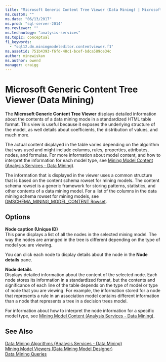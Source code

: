```yaml
---
title: "Microsoft Generic Content Tree Viewer (Data Mining) | Microsoft Docs"
ms.custom: ""
ms.date: "06/13/2017"
ms.prod: "sql-server-2014"
ms.reviewer: ""
ms.technology: "analysis-services"
ms.topic: conceptual
f1_keywords: 
  - "sql12.dm.miningmodeleditor.contentviewer.f1"
ms.assetid: 751b4393-f6fd-48c1-bcef-bdca589ce34c
author: minewiskan
ms.author: owend
manager: craigg
---
```

# Microsoft Generic Content Tree Viewer (Data Mining)
  The **Microsoft Generic Content Tree Viewer** displays detailed information about the contents of a data mining mode in a standardized HTML table format. This view is useful because it exposes the underlying structure of the model, as well details about coefficients, the distribution of values, and much more.  
  
 The actual content displayed in the table varies depending on the algorithm that was used and might include columns, rules, properties, attributes, nodes, and formulas. For more information about model content, and how to interpret the information for each model type, see [Mining Model Content &#40;Analysis Services - Data Mining&#41;](data-mining/mining-model-content-analysis-services-data-mining.md).  
  
 The information that is displayed in the viewer uses a common structure that is based on the content schema rowset for mining models. The content schema rowset is a generic framework for storing patterns, statistics, and other contents of a data mining model. For a list of the columns in the data mining schema rowset for mining models, see [DMSCHEMA_MINING_MODEL_CONTENT Rowset](https://docs.microsoft.com/bi-reference/schema-rowsets/data-mining/dmschema-mining-model-content-rowset).  
  
## Options  
 **Node caption (Unique ID)**  
 This pane displays a list of all the nodes in the selected mining model. The way the nodes are arranged in the tree is different depending on the type of model you are viewing.  
  
 You can click each node to display details about the node in the **Node details** pane.  
  
 **Node details**  
 Displays detailed information about the content of the selected node. Each node stores its information in a standardized format, but the contents and significance of each line of the table depends on the type of model or type of node that you are viewing. For example, the information stored for a node that represents a rule in an association model contains different information than a node that represents a tree in a decision trees model.  
  
 For information about how to interpret the node information for a specific model type, see [Mining Model Content &#40;Analysis Services - Data Mining&#41;](data-mining/mining-model-content-analysis-services-data-mining.md).  
  
## See Also  
 [Data Mining Algorithms &#40;Analysis Services - Data Mining&#41;](data-mining/data-mining-algorithms-analysis-services-data-mining.md)   
 [Mining Model Viewers &#40;Data Mining Model Designer&#41;](mining-model-viewers-data-mining-model-designer.md)   
 [Data Mining Queries](data-mining/data-mining-queries.md)  
  
  
